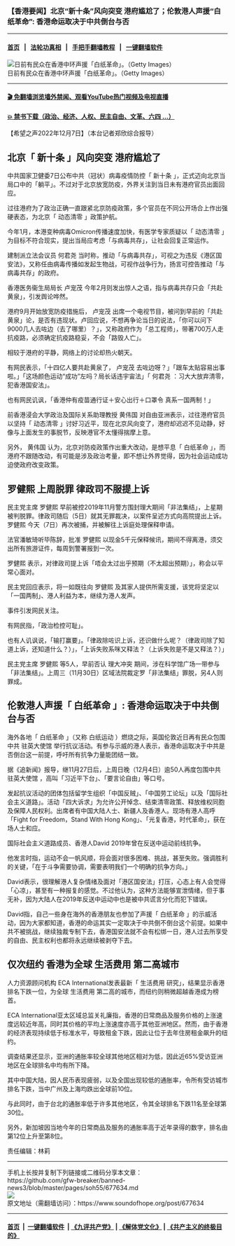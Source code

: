### 【香港要闻】北京“新十条”风向突变 港府尴尬了；伦敦港人声援“白纸革命”: 香港命运取决于中共倒台与否
------------------------

#### [首页](https://github.com/gfw-breaker/banned-news3/blob/master/README.md) &nbsp;&nbsp;|&nbsp;&nbsp; [法轮功真相](https://github.com/begood0513/basic/blob/master/README.md)  &nbsp;&nbsp;|&nbsp;&nbsp; [手把手翻墙教程](https://github.com/gfw-breaker/guides/wiki)  &nbsp;&nbsp;|&nbsp;&nbsp; [一键翻墙软件](https://github.com/gfw-breaker/nogfw/blob/master/README.md)  



<div><img alt="日前有民众在香港中环声援「白纸革命」。（Getty Images） " src="https://img.soundofhope.org/2022-12/gettyimages-1445198104-1670442496673.jpg"/>
<br/><figcaption class="caption">
 日前有民众在香港中环声援「白纸革命」。（Getty Images）
</figcaption></div><hr/>

#### [ 🎬  免翻墙浏览墙外禁闻、观看YouTube热门视频及电视直播](https://github.com/gfw-breaker/HelloWorld)

#### [ 💥  禁书下载（政治、经济、人权、民主自由、文革、六四 ...）](https://github.com/gfw-breaker/books/blob/master/README.md)

<div><div class="Content__Wrapper sc-1bvya0-0 elmmKw article_body" itemprop="articleBody">
 <div id="post_place_1">
 </div>
 <p class="meta-top">
  <span class="meta">
   【希望之声2022年12月7日】（本台记者郑欣综合报导）
  </span>
 </p>
 <h2>
  北京「
  <ok href="/term/815688">
   新十条
  </ok>
  」风向突变 港府尴尬了
 </h2>
 <p>
  中共国家卫健委7日公布中共（冠状）病毒疫情防控「
  <ok href="/term/815688">
   新十条
  </ok>
  」，正式迈向北京当局口中的「躺平」。不过对于北京放宽防疫，外界关注到当日未有港府官员出面回应。
 </p>
 <p>
  过往港府为了政治正确一直跟紧北京防疫政策，多个官员在不同公开场合上作出强硬表态，为北京「
  <ok href="/term/432790">
   动态清零
  </ok>
  」政策护航。
 </p>
 <p>
  今年1月，本港变种病毒Omicron传播速度加快，有医学专家质疑以「
  <ok href="/term/432790">
   动态清零
  </ok>
  」为目标不符合现实，提出当局应考虑「与病毒共存」，让社会回复正常运作。
 </p>
 <p>
  建制派立法会议员
  <ok href="/term/9488">
   何君尧
  </ok>
  当时称，推动「与病毒共存」，可视之为违反《港区国安法》，又称任由病毒传播如发起生物战，可视作战争行为，扬言可控告推动「与病毒共存」的政府。
 </p>
 <p>
  香港医务衞生局局长
  <ok href="/term/759599">
   卢宠茂
  </ok>
  今年2月则发出惊人之语，指与病毒共存只会「共赴黄泉」，引发舆论哗然。
 </p>
 <p>
  港府9月开始放宽防疫措施后，
  <ok href="/term/759599">
   卢宠茂
  </ok>
  出席一个电视节目，被问到早前的「共赴黄泉」论，是否有违现状。卢回应说，不想再争论当日的说法，「你可以问下9000几人去咗边（去了哪里）？」，又称政府作为「总工程师」，带著700万人走抗疫路，必须确定抗疫路稳妥，不会「路毁人亡」。
 </p>
 <p>
  相较于港府的平静，网络上的讨论却热火朝天。
 </p>
 <p>
  有网民表示，「十四亿人要共赴黄泉了，
  <ok href="/term/759599">
   卢宠茂
  </ok>
  去咗边呀？」「跟车太贴容易出事啦。」「这场颜色运动“成功”左吗？局长话违宇宙法」「
  <ok href="/term/9488">
   何君尧
  </ok>
  ：习大大放弃清零，犯香港国安法」。
 </p>
 <p>
  也有网民讥讽，「香港仲有疫苗通行证＋安心出行＋口罩令 真系一国两制！」
 </p>
 <p>
  前香港浸会大学政治及国际关系助理教授
  <ok href="/term/89660">
   黄伟国
  </ok>
  对自由亚洲表示，过往港府官员以坚持「
  <ok href="/term/432790">
   动态清零
  </ok>
  」讨好习近平，现在北京风向变了，港府却迟迟不见动静，好像与上面发生的事脱节，反映港官不太懂得揣摩上意。
 </p>
 <p>
  另外，
  <ok href="/term/89660">
   黄伟国
  </ok>
  认为，北京对防疫政策作出重大改动，是想平息「
  <ok href="/term/812436">
   白纸革命
  </ok>
  」，而港府不跟随改动，有可能是涉及政治考量，即不想让外界觉得，因为社会运动成功迫使政府改变政策。
 </p>
 <h2>
  <ok href="/term/93948">
   罗健熙
  </ok>
  上周脱罪 律政司不服提上诉
 </h2>
 <p>
  <ok href="/term/102503">
   民主党主席
  </ok>
  <ok href="/term/93948">
   罗健熙
  </ok>
  早前被控2019年11月警方围封理大期间「非法集结」，上星期被判脱罪。律政司随后（5日）就其无罪裁决，以案件呈述方式向高院提出上诉。
  <ok href="/term/93948">
   罗健熙
  </ok>
  今天（7日）再次被捕，并被解往上诉庭处理保释申请。
 </p>
 <p>
  法官潘敏琦听毕陈辞，批准
  <ok href="/term/93948">
   罗健熙
  </ok>
  以现金5千元保释候讯，期间不得离港，须交出所有旅游证件，每周到警署报到一次。
 </p>
 <p>
  <ok href="/term/93948">
   罗健熙
  </ok>
  表示，对律政司提上诉「唔会太过出乎预期（不太超出预期）」，称会以平常心面对。
 </p>
 <p>
  民主党回应表示，将一如既往向
  <ok href="/term/93948">
   罗健熙
  </ok>
  及其家人提供所需支援，该党将坚定以「一国两制」、港人利益为本，继续为港人发声。
 </p>
 <p>
  事件引发网民关注。
 </p>
 <p>
  有网民指，「政治检控可耻」。
 </p>
 <p>
  也有人讥讽说，「输打赢要」。「律政除咗识上诉，还识做什么呢？（律政司除了知道上诉，还知道什么？）」，「上诉失败系咪又释法？（上诉失败是不是又释法？）」
 </p>
 <p>
  <ok href="/term/102503">
   民主党主席
  </ok>
  <ok href="/term/93948">
   罗健熙
  </ok>
  等5人，早前否认
  <ok href="/term/815820">
   理大冲突
  </ok>
  期间，涉在科学馆广场一带参与「非法集结」。上周三（11月30日）区域法院裁定罗「非法集结」罪脱，另4人则罪成。
 </p>
 <h2>
  伦敦港人声援「
  <ok href="/term/812436">
   白纸革命
  </ok>
  」: 香港命运取决于中共倒台与否
 </h2>
 <p>
  海外各地「
  <ok href="/term/812436">
   白纸革命
  </ok>
  」（又称
  <ok href="/term/813087">
   白纸运动
  </ok>
  ）燃烧之际，英国伦敦近日再有民众包围中共
  <ok href="/term/678767">
   驻英大使馆
  </ok>
  举行抗议活动。有参与示威的港人表示，香港命运取决于中共是否倒台这一前提，呼吁所有抗争力量能团结一致。
 </p>
 <p>
  据《追新闻》报导，继11月27日后，上周日晚（12月4日）逾50人再度包围中共
  <ok href="/term/678767">
   驻英大使馆
  </ok>
  ，高叫「习近平下台」、「要言论自由」等口号。
 </p>
 <p>
  发起抗议活动的团体包括留学生组织「中国反贼」、「中国劳工论坛」以及「国际社会主义道路」。活动「四大诉求」为允许公开悼念、结束清零政策、释放维权同胞及保障人民权利。出席者有中国大陆人士、新疆人及香港人。现场有港人高呼「Fight for Freedom，Stand With Hong Kong」、「光复香港，时代革命」，获在场人士和应。
 </p>
 <p>
  国际社会主义道路成员、香港人David 2019年曾在反送中运动前线抗争。
 </p>
 <p>
  他发言时指，运动不会一帆风顺，将会面对很多困难、挑战，甚至失败。强调胜利的关键，「在于斗争需要协调，需要表明我们一个明确的抗争方向。」
 </p>
 <p>
  David表示，很理解港人复杂情绪及面对「港区国安法」打压，心态上有人会觉得「心凉」，甚至有一种报复的感觉。不过他认为，这种方法能够宣泄情绪，但于事无补，因为大陆人在2019年反送中运动中也是被中共谎言分化而犯下错误。
 </p>
 <p>
  David指，自己一些身在海外的香港朋友也参加了声援「
  <ok href="/term/812436">
   白纸革命
  </ok>
  」的示威活动，因为大家都知道，香港的命运其实一定取决于中共倒不倒台这个前提。如果中共不被挑战，继续独裁专制下去，香港国安法就不会有松绑一日，港人过去所享受的自由、民主权利也都将永远继续被剥夺下去。
 </p>
 <h2>
  仅次纽约 香港为全球
  <ok href="/term/776267">
   生活费用
  </ok>
  第二高城市
 </h2>
 <p>
  <ok href="/term/815823">
   人力资源顾问机构
  </ok>
  ECA International发表最新「
  <ok href="/term/776267">
   生活费用
  </ok>
  研究」，结果显示香港排名下跌一位，为全球
  <ok href="/term/776267">
   生活费用
  </ok>
  第二高的城市，而纽约则稍微超越香港成为榜首。
 </p>
 <p>
  ECA International亚太区域总监关礼廉指，香港的日常商品及服务价格的上涨速度远较近年高，同时其价格的平均上涨速度亦高于其他亚洲地区。然而，由于香港的经济表现持续低于标准水平，导致租金下跌，因此让位于去年住房租金飙升的纽约。
 </p>
 <p>
  调查结果还显示，亚洲的通胀率较全球其他地区相对为低，因此近65%受访亚洲地区在全球排名中均有所下降。
 </p>
 <p>
  其中中国大陆，因人民币表现疲弱，以及全国出现较低的通胀率，令所有受访城市排名下跌，当中广州及上海均跌出全球前10位。
 </p>
 <p>
  与此同时，由于台北的通胀率低于许多其他地区，令其全球排名下跌11名至全球第30位。
 </p>
 <p>
  另外，新加坡因当地今年的日常商品及服务的通胀率高于近年录得的数字，排名由第12位上升至第8位。
 </p>
 <p class="meta-btm">
  责任编辑：林莉
 </p>
</div>
</div>
<hr/>
手机上长按并复制下列链接或二维码分享本文章：<br/>
https://github.com/gfw-breaker/banned-news3/blob/master/pages/soh55/677634.md <br/>
<a href='https://github.com/gfw-breaker/banned-news3/blob/master/pages/soh55/677634.md'><img src='https://github.com/gfw-breaker/banned-news3/blob/master/pages/soh55/677634.md.png'/></a> <br/>
原文地址（需翻墙访问）：https://www.soundofhope.org/post/677634


------------------------
#### [首页](https://github.com/gfw-breaker/banned-news3/blob/master/README.md) &nbsp;|&nbsp; [一键翻墙软件](https://github.com/gfw-breaker/nogfw/blob/master/README.md) &nbsp;| [《九评共产党》](https://github.com/gfw-breaker/9ping.md/blob/master/README.md#九评之一评共产党是什么) | [《解体党文化》](https://github.com/gfw-breaker/jtdwh.md/blob/master/README.md) | [《共产主义的终极目的》](https://github.com/gfw-breaker/gczydzjmd.md/blob/master/README.md)


<img src='http://gfw-breaker.win/banned-news3/pages/soh55/677634.md' width='0px' height='0px'/>
